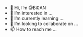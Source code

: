 - 👋 Hi, I’m @Bi0AN
- 👀 I’m interested in ...
- 🌱 I’m currently learning ...
- 💞️ I’m looking to collaborate on ...
- 📫 How to reach me ...

<!---
Bi0AN/Bi0AN is a ✨ special ✨ repository because its `README.md` (this file) appears on your GitHub profile.
You can click the Preview link to take a look at your changes.
--->

